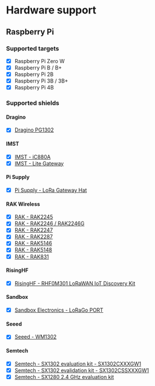 # Hardware support

<!-- toc -->

## Raspberry Pi

### Supported targets

* [x] Raspberry Pi Zero W
* [x] Raspberry Pi B / B+
* [x] Raspberry Pi 2B
* [x] Raspberry Pi 3B / 3B+
* [x] Raspberry Pi 4B

### Supported shields

#### Dragino

* [x] [Dragino PG1302](https://www.dragino.com/products/lora/item/223-pg1302.html)

#### IMST

* [x] [IMST - iC880A](https://wireless-solutions.de/products/long-range-radio/ic880a.html)
* [x] [IMST - Lite Gateway](https://wireless-solutions.de/products/long-range-radio/lora-lite-gateway.html)

#### Pi Supply

* [x] [Pi Supply - LoRa Gateway Hat](https://uk.pi-supply.com/products/iot-lora-gateway-hat-for-raspberry-pi)

#### RAK Wireless

* [x] [RAK - RAK2245](https://store.rakwireless.com/products/rak2245-pi-hat)
* [x] [RAK - RAK2246 / RAK2246G](https://store.rakwireless.com/products/rak7246-lpwan-developer-gateway)
* [x] [RAK - RAK2247](https://store.rakwireless.com/products/rak2247-lpwan-gateway-concentrator-module)
* [x] [RAK - RAK2287](https://store.rakwireless.com/products/rak2287-lpwan-gateway-concentrator-module)
* [x] [RAK - RAK5146](https://store.rakwireless.com/products/wislink-lpwan-concentrator-rak5146)
* [x] [RAK - RAK5148](https://store.rakwireless.com/products/2-4-ghz-mini-pcie-concentrator-module-for-lora-based-on-sx1280-rak5148)
* [x] [RAK - RAK831](https://store.rakwireless.com/products/rak831-gateway-module)

#### RisingHF

* [x] [RisingHF - RHF0M301 LoRaWAN IoT Discovery Kit](http://risinghf.com/#/product-details?product_id=9&lang=en)

#### Sandbox

* [x] [Sandbox Electronics - LoRaGo PORT](https://sandboxelectronics.com/?product=lorago-port-multi-channel-lorawan-gateway)

#### Seeed

* [x] [Seeed - WM1302](https://wiki.seeedstudio.com/WM1302_module/)

#### Semtech

* [x] [Semtech - SX1302 evaluation kit - SX1302CXXXGW1](https://www.semtech.com/products/wireless-rf/lora-core/sx1302cxxxgw1)
* [x] [Semtech - SX1302 evalidation kit - SX1302CSSXXXGW1](https://www.semtech.com/products/wireless-rf/lora-core/sx1302cssxxxgw1)
* [x] [Semtech - SX1280 2.4 GHz evaluation kit](https://www.semtech.com/products/wireless-rf/lora-24ghz/sx1280zxxxxgw1)
